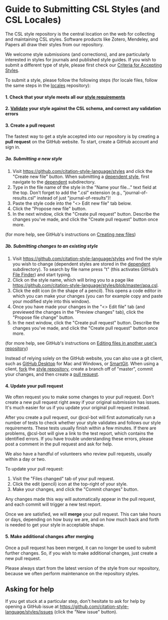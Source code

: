 # Guide to Submitting CSL Styles (and CSL Locales)

The CSL style repository is the central location on the web for collecting and maintaining CSL styles.
Software products like Zotero, Mendeley, and Papers all draw their styles from our repository.

We welcome style submissions (and corrections), and are particularly interested in styles for journals and published style guides.
If you wish to submit a different type of style, please first check our [Criteria for Accepting Styles](https://github.com/citation-style-language/styles/wiki/Criteria-for-Accepting-Styles).

To submit a style, please follow the following steps (for locale files, follow the same steps in the  [locales](https://github.com/citation-style-language/locales) repository):

#### 1. Check that your style meets all our [style requirements](https://github.com/citation-style-language/styles/wiki/Style-Requirements)

#### 2. [Validate](https://github.com/citation-style-language/styles/wiki/Validation) your style against the CSL schema, and correct any validation errors

#### 3. Create a pull request

The fastest way to get a style accepted into our repository is by creating a **pull request** on the GitHub website.
To start, create a GitHub account and sign in.

##### 3a. Submitting a new style

1. Visit https://github.com/citation-style-language/styles and click the "Create new file" button.
   When submitting a [dependent style](https://github.com/citation-style-language/styles/wiki/Requesting-Styles#dependent-styles), first navigate to the [dependent](https://github.com/citation-style-language/styles/tree/master/dependent) subdirectory.
2. Type in the file name of the style in the "Name your file..." text field at the top.
   Don't forget to add the ".csl" extension (e.g., "journal-of-results.csl" instead of just "journal-of-results")!
3. Paste the style code into the "<> Edit new file" tab below.
4. Click the "Propose new file" button.
5. In the next window, click the "Create pull request" button.
   Describe the changes you've made, and click the "Create pull request" button once more.

(for more help, see GitHub's instructions on [Creating new files](https://help.github.com/articles/creating-new-files))

##### 3b. Submitting changes to an existing style

1. Visit https://github.com/citation-style-language/styles and find the style you wish to change (dependent styles are stored in the [dependent](https://github.com/citation-style-language/styles/tree/master/dependent) subdirectory).
   To search by file name press "t" (this activates GitHub’s [File Finder](https://github.com/blog/793-introducing-the-file-finder)) and start typing.
2. Click on the style name, which will bring you to a page like https://github.com/citation-style-language/styles/blob/master/apa.csl.
3. Click the edit icon (in the shape of a pencil).
   This opens a code editor in which you can make your changes (you can for example copy and paste your modified style into this window).
4. Once you have made your changes in the "<> Edit file" tab (and previewed the changes in the "Preview changes" tab), click the "Propose file change" button.
5. In the next window, click the "Create pull request" button.
   Describe the changes you've made, and click the "Create pull request" button once more.

(for more help, see GitHub's instructions on [Editing files in another user's repository](https://help.github.com/articles/editing-files-in-another-user-s-repository))

Instead of relying solely on the GitHub website, you can also use a git client, such as [GitHub Desktop](https://desktop.github.com/) for Mac and Windows, or [SmartGit](http://www.syntevo.com/smartgit/).
When using a client, [fork](https://help.github.com/articles/fork-a-repo/) the [style repository](https://github.com/citation-style-language/styles), create a branch off of "master", commit your changes, and then create a [pull request](https://help.github.com/articles/using-pull-requests/).

#### 4. Update your pull request

We often request you to make some changes to your pull request.
Don't create a new pull request right away if your original submission has issues.
It's much easier for us if you update your original pull request instead.

After you create a pull request, our @csl-bot will first automatically run a number of tests to check whether your style validates and follows our style requirements.
These tests usually finish within a few minutes.
If there are problems, @csl-bot will give a link to the test report, which contains the identified errors.
If you have trouble understanding these errors, please post a comment in the pull request and ask for help.

We also have a handful of volunteers who review pull requests, usually within a day or two.

To update your pull request:

1. Visit the "Files changed" tab of your pull request.
2. Click the edit (pencil) icon at the top-right of your style.
3. Make your changes, and click the "Commit changes" button.

Any changes made this way will automatically appear in the pull request, and each commit will trigger a new test report.

Once we are satisfied, we will **merge** your pull request.
This can take hours or days, depending on how busy we are, and on how much back and forth is needed to get your style in acceptable shape.

#### 5. Make additional changes after merging

Once a pull request has been merged, it can no longer be used to submit further changes.
So, if you wish to make additional changes, just create a new pull request.

Please always start from the latest version of the style from our repository, because we often perform maintenance on the repository styles.

## Asking for help

If you get stuck at a particular step, don't hesitate to ask for help by opening a GitHub issue at https://github.com/citation-style-language/styles/issues (click the "New issue" button).
